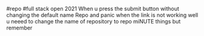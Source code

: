 #repo #full stack open 2021 
When u press the submit button without changing the default name Repo and panic when the link is not working well u neeed to change the name of repository to repo 
miNUTE things but  remember 
